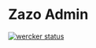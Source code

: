 Zazo Admin
===========

[![wercker status](https://app.wercker.com/status/5968eb75fc9ad06a81f75a739a39c464/m "wercker status")](https://app.wercker.com/project/bykey/5968eb75fc9ad06a81f75a739a39c464)
